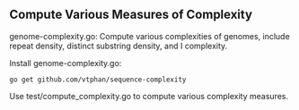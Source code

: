 ## Compute Various Measures of Complexity

genome-complexity.go:
	Compute various complexities of genomes, include repeat density,
	distinct substring density, and I complexity.

Install genome-complexity.go:

	go get github.com/vtphan/sequence-complexity


Use test/compute_complexity.go to compute various complexity measures.

